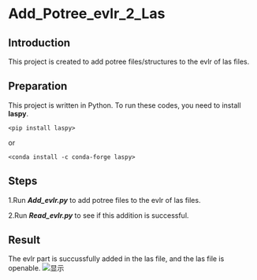 # Add_Potree_evlr_2_Las
## Introduction

This project is created to add potree files/structures to the evlr of las files.

## Preparation
This project is written in Python. To run these codes, you need to install **laspy**.

`<pip install laspy>`

or

`<conda install -c conda-forge laspy>`

## Steps
1.Run ***Add_evlr.py*** to add potree files to the evlr of las files.

2.Run ***Read_evlr.py*** to see if this addition is successful.

## Result
The evlr part is succussfully added in the las file, and the las file is openable.
![显示](https://github.com/user-attachments/assets/94c7d058-eca2-4746-acca-5a127c0bc76c)
